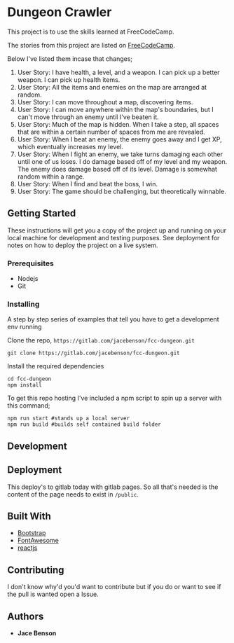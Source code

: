 # Dungeon Crawler

This project is to use the skills learned at FreeCodeCamp.

The stories from this project are listed on [FreeCodeCamp](https://www.freecodecamp.org/challenges/build-a-roguelike-dungeon-crawler-game).

Below I've listed them incase that changes;

1. User Story: I have health, a level, and a weapon. I can pick up a better weapon. I can pick up health items.
1. User Story: All the items and enemies on the map are arranged at random.
1. User Story: I can move throughout a map, discovering items.
1. User Story: I can move anywhere within the map's boundaries, but I can't move through an enemy until I've beaten it.
1. User Story: Much of the map is hidden. When I take a step, all spaces that are within a certain number of spaces from me are revealed.
1. User Story: When I beat an enemy, the enemy goes away and I get XP, which eventually increases my level.
1. User Story: When I fight an enemy, we take turns damaging each other until one of us loses. I do damage based off of my level and my weapon. The enemy does damage based off of its level. Damage is somewhat random within a range.
1. User Story: When I find and beat the boss, I win.
1. User Story: The game should be challenging, but theoretically winnable.
   
## Getting Started

These instructions will get you a copy of the project up and running on your local machine for development and testing purposes. See deployment for notes on how to deploy the project on a live system.

### Prerequisites

- Nodejs
- Git

### Installing

A step by step series of examples that tell you have to get a development env running

Clone the repo, `https://gitlab.com/jacebenson/fcc-dungeon.git`
```
git clone https://gitlab.com/jacebenson/fcc-dungeon.git
```

Install the required dependencies
```
cd fcc-dungeon
npm install
```

To get this repo hosting I've included a npm script to spin up a server with this command;
```
npm run start #stands up a local server
npm run build #builds self contained build folder
```

## Development

## Deployment

This deploy's to gitlab today with gitlab pages.
So all that's needed is the content of the page needs to exist in `/public`.

## Built With

- [Bootstrap](http://getbootstrap.com/)
- [FontAwesome](http://fortawesome.github.io/Font-Awesome/)
- [reactjs](http://reactjs.com/)

## Contributing

I don't know why'd you'd want to contribute but if you do or want to see if the pull is wanted open a Issue.


## Authors

* **Jace Benson** 